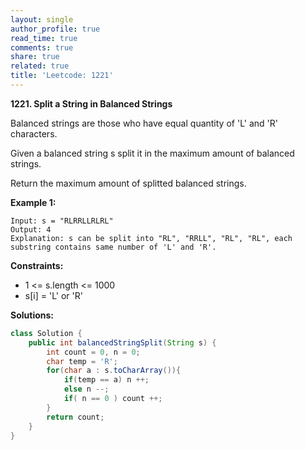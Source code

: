 ```yaml
---
layout: single
author_profile: true
read_time: true
comments: true
share: true
related: true
title: 'Leetcode: 1221'
---
```


**1221. Split a String in Balanced Strings** <br/>

Balanced strings are those who have equal quantity of 'L' and 'R' characters.

Given a balanced string s split it in the maximum amount of balanced strings.

Return the maximum amount of splitted balanced strings. <br/>

**Example 1:** <br/>

```
Input: s = "RLRRLLRLRL"
Output: 4
Explanation: s can be split into "RL", "RRLL", "RL", "RL", each substring contains same number of 'L' and 'R'.
```

**Constraints:** <br/>

* 1 <= s.length <= 1000
* s[i] = 'L' or 'R'

**Solutions:** <br/>

```java
class Solution {
    public int balancedStringSplit(String s) {
        int count = 0, n = 0;
        char temp = 'R';
        for(char a : s.toCharArray()){
            if(temp == a) n ++;
            else n --;      
            if( n == 0 ) count ++;
        }
        return count;
    }
}
```